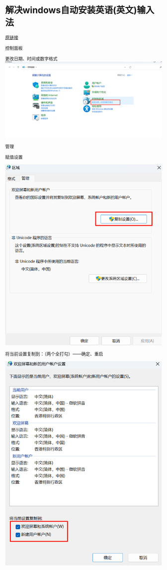 # 解决windows自动安装英语(英文)输入法

[原链接](https://tieba.baidu.com/p/5820093992)

控制面板

更改日期、时间或数字格式
![img.png](img/更改日期、时间或数字格式.png)

管理

赋值设置

![img.png](img/复制设置.png)

将当前设置复制到：（两个全打勾）——确定、重启

![img.png](img/两个打勾确定.png)
